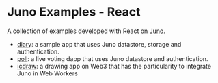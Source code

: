 # Juno Examples - React

A collection of examples developed with React on [Juno](https://juno.build).

- [diary](./diary): a sample app that uses Juno datastore, storage and authentication.
- [poll](./poll): a live voting dapp that uses Juno datastore and authentication.
- [icdraw](https://github.com/peterpeterparker/icdraw): a drawing app on Web3 that has the particularity to integrate Juno in Web Workers

